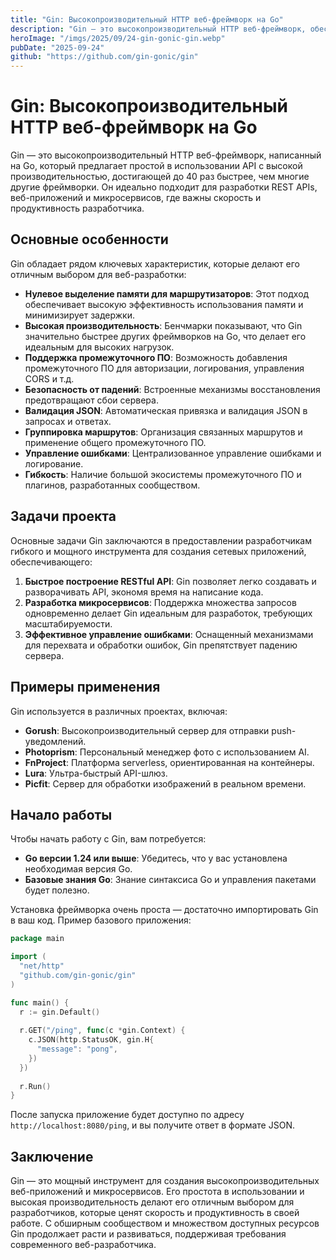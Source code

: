 ```yaml
---
title: "Gin: Высокопроизводительный HTTP веб-фреймворк на Go"
description: "Gin — это высокопроизводительный HTTP веб-фреймворк, обеспечивающий быстрое развитие REST API и микроуслуг с минимальными затратами на ресурсы."
heroImage: "/imgs/2025/09/24-gin-gonic-gin.webp"
pubDate: "2025-09-24"
github: "https://github.com/gin-gonic/gin"
---
```


# Gin: Высокопроизводительный HTTP веб-фреймворк на Go

Gin — это высокопроизводительный HTTP веб-фреймворк, написанный на Go, который предлагает простой в использовании API с высокой производительностью, достигающей до 40 раз быстрее, чем многие другие фреймворки. Он идеально подходит для разработки REST APIs, веб-приложений и микросервисов, где важны скорость и продуктивность разработчика.

## Основные особенности

Gin обладает рядом ключевых характеристик, которые делают его отличным выбором для веб-разработки:

- **Нулевое выделение памяти для маршрутизаторов**: Этот подход обеспечивает высокую эффективность использования памяти и минимизирует задержки.
- **Высокая производительность**: Бенчмарки показывают, что Gin значительно быстрее других фреймворков на Go, что делает его идеальным для высоких нагрузок.
- **Поддержка промежуточного ПО**: Возможность добавления промежуточного ПО для авторизации, логирования, управления CORS и т.д.
- **Безопасность от падений**: Встроенные механизмы восстановления предотвращают сбои сервера.
- **Валидация JSON**: Автоматическая привязка и валидация JSON в запросах и ответах.
- **Группировка маршрутов**: Организация связанных маршрутов и применение общего промежуточного ПО.
- **Управление ошибками**: Централизованное управление ошибками и логирование.
- **Гибкость**: Наличие большой экосистемы промежуточного ПО и плагинов, разработанных сообществом.

## Задачи проекта

Основные задачи Gin заключаются в предоставлении разработчикам гибкого и мощного инструмента для создания сетевых приложений, обеспечивающего:

1. **Быстрое построение RESTful API**: Gin позволяет легко создавать и разворачивать API, экономя время на написание кода.
2. **Разработка микросервисов**: Поддержка множества запросов одновременно делает Gin идеальным для разработок, требующих масштабируемости.
3. **Эффективное управление ошибками**: Оснащенный механизмами для перехвата и обработки ошибок, Gin препятствует падению сервера.

## Примеры применения

Gin используется в различных проектах, включая:

- **Gorush**: Высокопроизводительный сервер для отправки push-уведомлений.
- **Photoprism**: Персональный менеджер фото с использованием AI.
- **FnProject**: Платформа serverless, ориентированная на контейнеры.
- **Lura**: Ультра-быстрый API-шлюз.
- **Picfit**: Сервер для обработки изображений в реальном времени.

## Начало работы

Чтобы начать работу с Gin, вам потребуется:

- **Go версии 1.24 или выше**: Убедитесь, что у вас установлена необходимая версия Go.
- **Базовые знания Go**: Знание синтаксиса Go и управления пакетами будет полезно.

Установка фреймворка очень проста — достаточно импортировать Gin в ваш код. Пример базового приложения:

```go
package main

import (
  "net/http"
  "github.com/gin-gonic/gin"
)

func main() {
  r := gin.Default()
  
  r.GET("/ping", func(c *gin.Context) {
    c.JSON(http.StatusOK, gin.H{
      "message": "pong",
    })
  })
  
  r.Run()
}
```

После запуска приложение будет доступно по адресу `http://localhost:8080/ping`, и вы получите ответ в формате JSON.

## Заключение

Gin — это мощный инструмент для создания высокопроизводительных веб-приложений и микросервисов. Его простота в использовании и высокая производительность делают его отличным выбором для разработчиков, которые ценят скорость и продуктивность в своей работе. С обширным сообществом и множеством доступных ресурсов Gin продолжает расти и развиваться, поддерживая требования современного веб-разработчика.